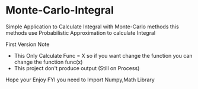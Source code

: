# Monte-Carlo-Integral
Simple Application to Calculate Integral with Monte-Carlo methods this methods use Probabilistic Approximation to calculate Integral

First Version Note 
- This Only Calculate Func = X so if you want change the function you can change the function func(x)
- This project don't produce output (Still on Process)

Hope your Enjoy 
FYI you need to Import Numpy,Math Library
